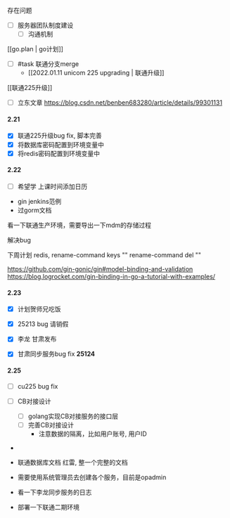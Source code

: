 存在问题

- [ ] 服务器团队制度建设
    - [ ] 沟通机制

[[go.plan | go计划]]

- [ ] #task 联通分支merge
	- [[2022.01.11 unicom 225 upgrading | 联通升级]]

[[联通225升级]]

- [ ] 立东文章
https://blog.csdn.net/benben683280/article/details/99301131

#### 2.21
- [x] 联通225升级bug fix, 脚本完善
- [x] 将数据库密码配置到环境变量中
- [x] 将redis密码配置到环境变量中

#### 2.22
- [ ] 希望学 上课时间添加日历


- gin jenkins范例
- 过gorm文档

看一下联通生产环境，需要导出一下mdm的存储过程

解决bug

下周计划
redis,
rename-command keys ""
rename-command del ""

https://github.com/gin-gonic/gin#model-binding-and-validation
https://blog.logrocket.com/gin-binding-in-go-a-tutorial-with-examples/

#### 2.23

- [x] 计划贺师兄吃饭
- [x] 25213 bug 请销假

- [x] 李龙 甘肃发布
- [x] 甘肃同步服务bug fix
**25124**

#### 2.25
- [ ] cu225 bug fix

- [ ] CB对接设计
	- [ ] golang实现CB对接服务的接口层
	- [ ] 完善CB对接设计
		- 注意数据的隔离，比如用户账号, 用户ID
- 
- 联通数据库文档 红雷, 整一个完整的文档
- 需要使用系统管理员去创建各个服务，目前是opadmin

- 看一下李龙同步服务的日志
- 部署一下联通二期环境

	



